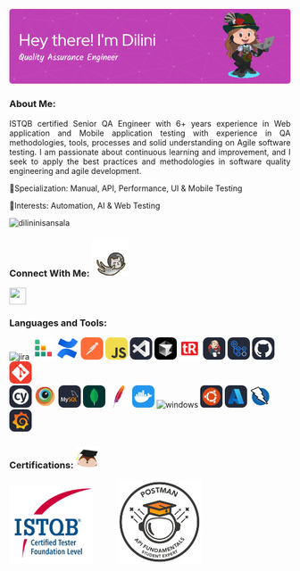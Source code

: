 ![Header](./github-header-image.png)

<h3 align="left">About Me: </h3>
<p align="justify">ISTQB certified Senior QA Engineer with 6+ years experience in Web application and Mobile application testing with experience in QA methodologies, tools, processes and solid understanding on Agile software testing. I am passionate about continuous learning and improvement, and I seek to apply the best practices and methodologies in software quality engineering and agile development.</p>

🚀Specialization: Manual, API, Performance, UI & Mobile Testing

🚀Interests: Automation, AI & Web Testing


<p align="left"> <img src="https://komarev.com/ghpvc/?username=dilininisansala&label=Profile%20views&color=0e75b6&style=flat" alt="dilininisansala" /> </p>

<h3 align="left">Connect With Me: <img width="65" height="65" src="68747470733a2f2f6d656469612e67697068792e636f6d2f6d656469612f56674344417a634b767352364f4d307557672f67697068792e676966.gif" /></h3>
<p align="left">
<a href="https://www.linkedin.com/in/dilini-nisansala-seniorqa/" target="blank"><img align="center" src="https://cdn3.iconfinder.com/data/icons/inficons/512/linkedin.png" height="30" width="30"/></a>
</p>


<h3 align="left"> Languages and Tools:</h3>
<p align="left"><img src="https://github.com/brunoliratm/skill-icons/blob/main/icons/jira-auto.svg" alt="jira" width="40" height="40"/> <img src="testrail.png" alt="testrail" width="40" height="40"/> <img src="confluence.png" alt="confluence" width="40" height="40"/> <img src="https://raw.githubusercontent.com/tandpfun/skill-icons/main/icons/Postman.svg" alt="postman" width="40" height="40"/> <img src="https://raw.githubusercontent.com/tandpfun/skill-icons/main/icons/JavaScript.svg" alt="javascript" width="40" height="40"/> <img src="https://raw.githubusercontent.com/tandpfun/skill-icons/main/icons/VSCode-Dark.svg" alt="vscode" width="40" height="40"/> <img src="images.jpeg" alt="cursor" width="40" height="40"/> <img src="TestRigor.png" alt="TestRigor" width="40" height="40"/> <img src="https://raw.githubusercontent.com/tandpfun/skill-icons/main/icons/Jenkins-Dark.svg" alt="jenkins" width="40" height="40"/> <img src="https://raw.githubusercontent.com/tandpfun/skill-icons/main/icons/GithubActions-Dark.svg" alt="githubActions" width="40" height="40"/> <img src="https://raw.githubusercontent.com/tandpfun/skill-icons/main/icons/Github-Dark.svg" alt="github" width="40" height="40"/> <img src="https://raw.githubusercontent.com/tandpfun/skill-icons/main/icons/Git.svg" alt="git" width="40" height="40"/> 
<br>
<img src="https://raw.githubusercontent.com/tandpfun/skill-icons/main/icons/Cypress-Dark.svg" alt="cypress" width="40" height="40"/> <img src="Browserstack.png" alt="jmeter" width="40" height="40"/> <img src="https://raw.githubusercontent.com/tandpfun/skill-icons/main/icons/MySQL-Dark.svg" alt="mySQL" width="40" height="40"/> <img src="https://raw.githubusercontent.com/tandpfun/skill-icons/main/icons/MongoDB.svg" alt="mongoDB" width="40" height="40"/> <img src="Jmeter.png" alt="jmeter" width="40" height="40"/> <img src="https://raw.githubusercontent.com/tandpfun/skill-icons/main/icons/Docker.svg" alt="docker" width="40" height="40"/> <img src="https://raw.githubusercontent.com/tandpfun/skill-icons/main/icons/Windows-Dark.svg" alt="windows" width="40" height="40"/> <img src="https://raw.githubusercontent.com/tandpfun/skill-icons/main/icons/Ubuntu-Dark.svg" alt="ubuntu" width="40" height="40"/> <img src="https://raw.githubusercontent.com/tandpfun/skill-icons/main/icons/Azure-Dark.svg" alt="azure" width="40" height="40"/> <img src="owasp.jpg" alt="owasp" width="40" height="40"/> <img src="https://raw.githubusercontent.com/tandpfun/skill-icons/main/icons/Grafana-Dark.svg" alt="grafana" width="40" height="40"/></p>


<h3 align="left">Certifications: <img width="40" height="40" src="68747470733a2f2f6d656469.gif" /> </h3>
<div align="left">
  <img src="ISTQB.jpg" alt="ISTQB" width="150px" style="margin-right: 40px;">  
  <img src="assertion-MUzmA8BxSqSXezGN6SqwYA.png" alt="Postman API Fundamentals Student Expert Badge" width="150px">
</div>
